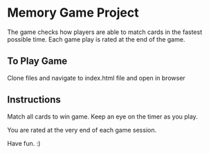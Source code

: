 # Memory Game Project
The game checks how players are able to match cards in the fastest possible time. Each game play is rated at the end of the game.


## To Play Game

Clone files and navigate to index.html file and open in browser

## Instructions

Match all cards to win game. Keep an eye on the timer as you play.

You are rated at the very end of each game session.

Have fun. :)

